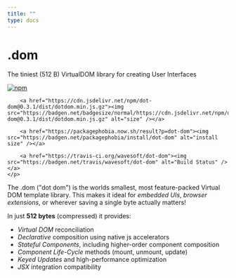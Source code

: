 ```yaml
---
title: ""
type: docs
---
```


<div class="hero">
    <h1>.dom</h1>
    <p>The tiniest (512 B) VirtualDOM library for creating User Interfaces</p>
    <p>
        <a href="https://www.npmjs.com/package/dot-dom"><img src="https://badgen.net/npm/v/dot-dom" alt="npm" /></a>

        <a href="https://cdn.jsdelivr.net/npm/dot-dom@0.3.1/dist/dotdom.min.js.gz"><img src="https://badgen.net/badgesize/normal/https://cdn.jsdelivr.net/npm/dot-dom@0.3.1/dist/dotdom.min.js.gz" alt="size" /></a>

        <a href="https://packagephobia.now.sh/result?p=dot-dom"><img src="https://badgen.net/packagephobia/install/dot-dom" alt="install size" /></a>

        <a href="https://travis-ci.org/wavesoft/dot-dom"><img src="https://badgen.net/travis/wavesoft/dot-dom" alt="Build Status" /></a>
    </p>
</div>

The .dom ("dot dom") is the worlds smallest, most feature-packed Virtual DOM template library. This makes it ideal for _embedded UIs_, _browser extensions_, or wherever saving a single byte actually matters!

In just **512 bytes** (compressed) it provides:

- _Virtual DOM_ reconciliation
- _Declarative_ composition using native js accelerators
- _Stateful Components_, including higher-order component composition
- _Component Life-Cycle_ methods (mount, unmount, update)
- _Keyed Updates_ and high-performance optimization 
- _JSX_ integration compatibility

